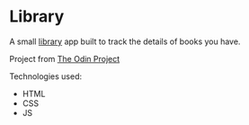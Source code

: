 # Library

A small [library](https://clumsynite.github.io/js-library/) app built to track the details of books you have.

Project from [The Odin Project](https://www.theodinproject.com/courses/javascript/lessons/library)

Technologies used:
- HTML
- CSS
- JS